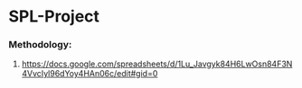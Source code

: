 # SPL-Project

### Methodology: 
1. https://docs.google.com/spreadsheets/d/1Lu_Javgyk84H6LwOsn84F3N4VvcIyl96dYoy4HAn06c/edit#gid=0
